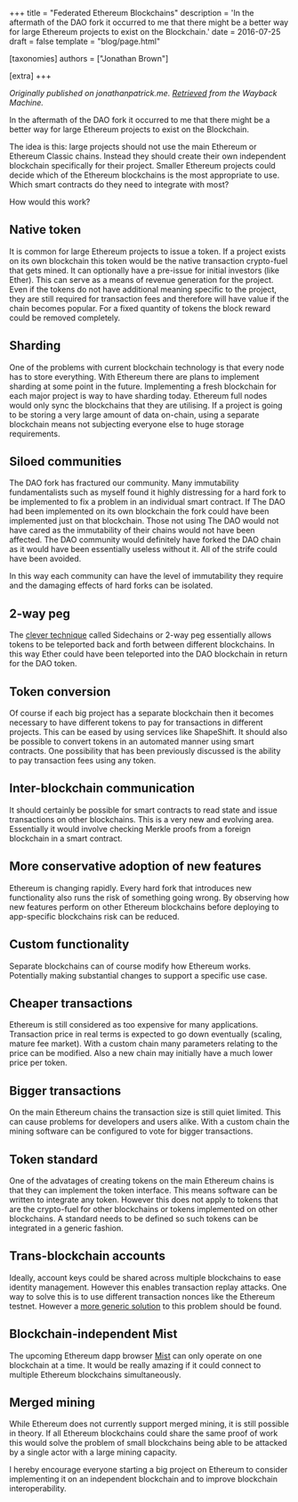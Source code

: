 +++
title = "Federated Ethereum Blockchains"
description = 'In the aftermath of the DAO fork it occurred to me that there might be a better way for large Ethereum projects to exist on the Blockchain.'
date = 2016-07-25
draft = false
template = "blog/page.html"

[taxonomies]
authors = ["Jonathan Brown"]

[extra]
+++

*Originally published on jonathanpatrick.me. [Retrieved](https://web.archive.org/web/20190917043658/http://jonathanpatrick.me/blog/federated-ethereum-blockchains) from the Wayback Machine.*

<p>In the aftermath of the DAO fork it occurred to me that there might be a better way for large Ethereum projects to exist on the Blockchain.</p>
<p>The idea is this: large projects should not use the main Ethereum or Ethereum Classic chains. Instead they should create their own independent blockchain specifically for their project. Smaller Ethereum projects could decide which of the Ethereum blockchains is the most appropriate to use. Which smart contracts do they need to integrate with most?</p>
<p>How would this work?</p>
<h2>Native token</h2>
<p>It is common for large Ethereum projects to issue a token. If a project exists on its own blockchain this token would be the native transaction crypto-fuel that gets mined. It can optionally have a pre-issue for initial investors (like Ether). This can serve as a means of revenue generation for the project. Even if the tokens do not have additional meaning specific to the project, they are still required for transaction fees and therefore will have value if the chain becomes popular. For a fixed quantity of tokens the block reward could be removed completely.</p>
<h2>Sharding</h2>
<p>One of the problems with current blockchain technology is that every node has to store everything. With Ethereum there are plans to implement sharding at some point in the future. Implementing a fresh blockchain for each major project is way to have sharding today. Ethereum full nodes would only sync the blockchains that they are utilising. If a project is going to be storing a very large amount of data on-chain, using a separate blockchain means not subjecting everyone else to huge storage requirements.</p>
<h2>Siloed communities</h2>
<p>The DAO fork has fractured our community. Many immutability fundamentalists such as myself found it highly distressing for a hard fork to be implemented to fix a problem in an individual smart contract. If The DAO had been implemented on its own blockchain the fork could have been implemented just on that blockchain. Those not using The DAO would not have cared as the immutability of their chains would not have been affected. The DAO community would definitely have forked the DAO chain as it would have been essentially useless without it. All of the strife could have been avoided.</p>
<p>In this way each community can have the level of immutability they require and the damaging effects of hard forks can be isolated.</p>
<h2>2-way peg</h2>
<p>The <a target="_blank" href="https://web.archive.org/web/20190917043658/https://medium.com/@ConsenSys/taking-stock-bitcoin-and-ethereum-4382f0a2f17">clever technique</a> called Sidechains or 2-way peg essentially allows tokens to be teleported back and forth between different blockchains. In this way Ether could have been teleported into the DAO blockchain in return for the DAO token.</p>
<h2>Token conversion</h2>
<p>Of course if each big project has a separate blockchain then it becomes necessary to have different tokens to pay for transactions in different projects. This can be eased by using services like ShapeShift. It should also be possible to convert tokens in an automated manner using smart contracts. One possibility that has been previously discussed is the ability to pay transaction fees using any token.</p>
<h2>Inter-blockchain communication</h2>
<p>It should certainly be possible for smart contracts to read state and issue transactions on other blockchains. This is a very new and evolving area. Essentially it would involve checking Merkle proofs from a foreign blockchain in a smart contract.</p>
<h2>More conservative adoption of new features</h2>
<p>Ethereum is changing rapidly. Every hard fork that introduces new functionality also runs the risk of something going wrong. By observing how new features perform on other Ethereum blockchains before deploying to app-specific blockchains risk can be reduced.</p>
<h2>Custom functionality</h2>
<p>Separate blockchains can of course modify how Ethereum works. Potentially making substantial changes to support a specific use case.</p>
<h2>Cheaper transactions</h2>
<p>Ethereum is still considered as too expensive for many applications. Transaction price in real terms is expected to go down eventually (scaling, mature fee market). With a custom chain many parameters relating to the price can be modified. Also a new chain may initially have a much lower price per token.</p>
<h2>Bigger transactions</h2>
<p>On the main Ethereum chains the transaction size is still quiet limited. This can cause problems for developers and users alike. With a custom chain the mining software can be configured to vote for bigger transactions.</p>
<h2>Token standard</h2>
<p>One of the advatages of creating tokens on the main Ethereum chains is that they can implement the token interface. This means software can be written to integrate any token. However this does not apply to tokens that are the crypto-fuel for other blockchains or tokens implemented on other blockchains. A standard needs to be defined so such tokens can be integrated in a generic fashion.</p>
<h2>Trans-blockchain accounts</h2>
<p>Ideally, account keys could be shared across multiple blockchains to ease identity management. However this enables transaction replay attacks. One way to solve this is to use different transaction nonces like the Ethereum testnet. However a <a target="_blank" href="https://github.com/ethereum/EIPs/issues/134">more generic solution</a> to this problem should be found.</p>
<h2>Blockchain-independent Mist</h2>
<p>The upcoming Ethereum dapp browser <a target="_blank" href="https://web.archive.org/web/20190917043658/https://github.com/ethereum/mist/releases">Mist</a> can only operate on one blockchain at a time. It would be really amazing if it could connect to multiple Ethereum blockchains simultaneously.</p>
<h2>Merged mining</h2>
<p>While Ethereum does not currently support merged mining, it is still possible in theory. If all Ethereum blockchains could share the same proof of work this would solve the problem of small blockchains being able to be attacked by a single actor with a large mining capacity.</p>
<p>I hereby encourage everyone starting a big project on Ethereum to consider implementing it on an independent blockchain and to improve blockchain interoperability.</p>
